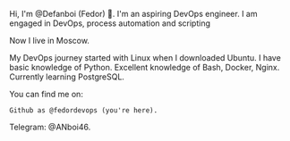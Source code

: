 Hi, I'm @Defanboi (Fedor) 👋.
I'm an aspiring DevOps engineer. I am engaged in DevOps, process automation and scripting

Now I live in Moscow.

 My DevOps journey started with Linux when I downloaded Ubuntu. I have basic knowledge of Python. Excellent knowledge of Bash, Docker, Nginx. Currently learning PostgreSQL.

You can find me on:

 
    Github as @fedordevops (you're here).
   Telegram: @ANboi46.
